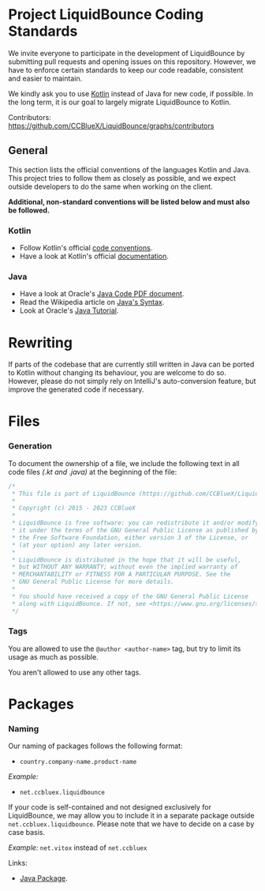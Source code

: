 # Project LiquidBounce Coding Standards
We invite everyone to participate in the development of LiquidBounce by submitting pull requests and opening issues on this repository. However, we have to enforce certain standards to keep our code readable, consistent and easier to maintain.

We kindly ask you to use [Kotlin](https://kotlinlang.org/) instead of Java for new code, if possible. In the long term, it is our goal to largely migrate LiquidBounce to Kotlin.

Contributors: https://github.com/CCBlueX/LiquidBounce/graphs/contributors

## General
This section lists the official conventions of the languages Kotlin and Java. This project tries to follow them as closely as possible, and we expect outside developers to do the same when working on the client.

**Additional, non-standard conventions will be listed below and must also be followed.**

### Kotlin
* Follow Kotlin's official [code conventions](https://kotlinlang.org/docs/reference/coding-conventions.html#coding-conventions).
* Have a look at Kotlin's official [documentation](https://kotlinlang.org/docs/reference/).

### Java
* Have a look at Oracle's [Java Code PDF document](https://www.oracle.com/technetwork/java/codeconventions-150003.pdf).
* Read the Wikipedia article on [Java's Syntax](https://en.wikipedia.org/wiki/Java_syntax).
* Look at Oracle's [Java Tutorial](https://docs.oracle.com/javase/tutorial/java/).

# Rewriting
If parts of the codebase that are currently still written in Java can be ported to Kotlin without changing its behaviour, you are welcome to do so. However, please do not simply rely on IntelliJ's auto-conversion feature, but improve the generated code if necessary.

# Files
### Generation

To document the ownership of a file, we include the following text in all code files *(.kt and .java)* at the beginning of the file:
```kotlin
/*
 * This file is part of LiquidBounce (https://github.com/CCBlueX/LiquidBounce)
 *
 * Copyright (c) 2015 - 2023 CCBlueX
 *
 * LiquidBounce is free software: you can redistribute it and/or modify
 * it under the terms of the GNU General Public License as published by
 * the Free Software Foundation, either version 3 of the License, or
 * (at your option) any later version.
 *
 * LiquidBounce is distributed in the hope that it will be useful,
 * but WITHOUT ANY WARRANTY; without even the implied warranty of
 * MERCHANTABILITY or FITNESS FOR A PARTICULAR PURPOSE. See the
 * GNU General Public License for more details.
 *
 * You should have received a copy of the GNU General Public License
 * along with LiquidBounce. If not, see <https://www.gnu.org/licenses/>.
 */
```

### Tags
You are allowed to use the `@author <author-name>` tag, but try to limit its usage as much as possible.

You aren't allowed to use any other tags.

# Packages
### Naming
Our naming of packages follows the following format:
* `country.company-name.product-name`

*Example:*
* `net.ccbluex.liquidbounce`

If your code is self-contained and not designed exclusively for LiquidBounce, we may allow you to include it in a separate package outside `net.ccbluex.liquidbounce`. Please note that we have to decide on a case by case basis.

*Example:*
`net.vitox` instead of `net.ccbluex`

Links:

* [Java Package](https://en.wikipedia.org/wiki/Java_package "Wikipedia article").
